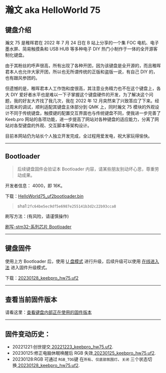 # 瀚文 aka HelloWorld 75

## 键盘介绍

瀚文 75 是稚晖君在 2022 年 7 月 24 日在 B 站上分享的一个集 FOC 电机、电子墨水屏、简易触摸条和 USB HUB 等多种电子 DIY 热门小制作于一体的全开源客制化键盘。

由于其粉丝的呼声很高，所有出现了各种开团，因为该键盘是全开源的，而且稚晖君本人也允许大家开团，所以也无所谓传统的正版和盗版一说，有自己 DIY 的，也有跟风参团的。

但遗憾的是，稚晖君本人工作饱和度很高，其注意业务精力也不在这个键盘上，各大 DIY 爱好者水平也是难以一下子掌握这个键盘硬件的开发，为了解决这个问题，我的好友大齐找了我几次，我在 2022 年 12 月突然来了兴致答应了下来。经过周末的调试，顺利适配其键盘主体部分到 QMK 上，同时瀚文 75 模块的外观设计不同于传统键盘，触摸键的配置交互界面也与传统键盘不同，使我进一步完善了 Keeb.pro 网站的各项功能，进一步提高了网站对各种键盘的适应能力，分离了网站对各型键盘的外观、交互脚本等架构设计。

目前本网站仍为站长个人独立开发完成，全过程用爱发电，祝大家玩得愉快。

---

## Bootloader

> 后续键盘固件会验证本 Bootloader 内容，请某些朋友别动坏心思，尊重劳动成果。

开发者信息： 4000，即 16K。

下载：[HelloWorld75_uf2bootloader.bin](/download_firmware/HelloWorld75/helloworld75_uf2bootloader.bin ":ignore")

> sha1:`2fc64be5ec9df5e6987e255141b3d2c22b93cca8`

刷写方法：(有风险，请谨慎操作)

[刷写-stm32-系列芯片 Bootloader](/flash_bootloader?id=刷写-stm32-系列芯片)

---

## 键盘固件

使用上方 Bootloader 后，使用 [U 盘模式](firmware_upgrade.md#u盘模式) 进行升级，后续升级可以使用 [在线进入法](firmware_upgrade.md#4-在线进入法) 进入固件升级模式。

下载：[20230128_keebpro_hw75.uf2](/download_firmware/HelloWorld75/20230128_keebpro_hw75.uf2 ":ignore")

---

## 查看当前固件版本

请看这里：[查看键盘内部正在使用的固件版本](/firmware_upgrade?id=查看键盘内部正在使用的固件版本)

---

## 固件变动历史：

- 20221221:创世提交,[20221223_keebpro_hw75.uf2](/download_firmware/HelloWorld75/20221223_keebpro_hw75.uf2 ":ignore").
- 20230125:修正电脑休眠唤醒后 RGB 失效,[20230125_keebpro_hw75.uf2](/download_firmware/HelloWorld75/20230125_keebpro_hw75.uf2 ":ignore").
- 20230128:RGB 可通过 `RGB_TOG`键 在`所有`、`仅底部氛围灯`、`关闭` 三个状态切换,[20230128_keebpro_hw75.uf2](/download_firmware/HelloWorld75/20230128_keebpro_hw75.uf2 ":ignore").

